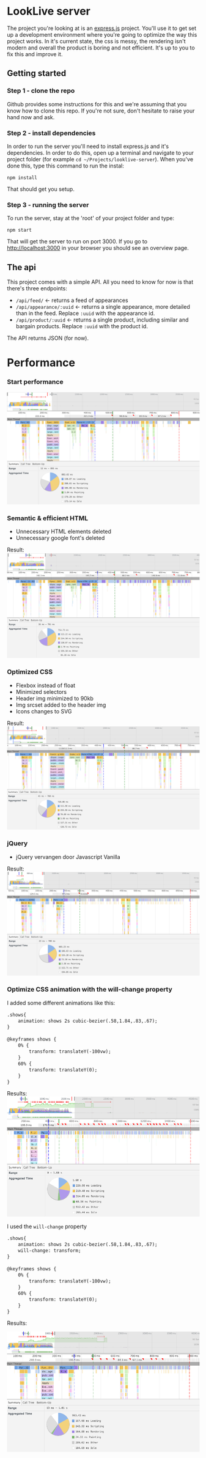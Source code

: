 # LookLive server

The project you're looking at is an [express.js](http://expressjs.com) project. You'll use it to get set up a development environment where you're
going to optimize the way this project works. In it's current state, the css is messy, the rendering isn't modern and
overall the product is boring and not efficient. It's up to you to fix this and improve it.

## Getting started

### Step 1 - clone the repo
Github provides some instructions for this and we're assuming that you know how to clone this repo. If you're not sure,
don't hesitate to raise your hand now and ask.

### Step 2 - install dependencies
In order to run the server you'll need to install express.js and it's dependencies. In order to do this, open up a 
terminal and navigate to your project folder (for example `cd ~/Projects/looklive-server`). When you've done this, type
this command to run the instal:

```
npm install
```

That should get you setup.

### Step 3 - running the server
To run the server, stay at the 'root' of your project folder and type:

```
npm start
```

That will get the server to run on port 3000. If you go to [http://localhost:3000](http://localhost:3000) in your browser
you should see an overview page.

## The api

This project comes with a simple API. All you need to know for now is that there's three endpoints:

* `/api/feed/` <- returns a feed of appearances
* `/api/appearance/:uuid` <- returns a single appearance, more detailed than in the feed. Replace `:uuid` with the 
appearance id.
* `/api/product/:uuid` <- returns a single product, including similar and bargain products. Replace `:uuid` with the 
product id.

The API returns JSON (for now).

# Performance

### Start performance
![start](/readmeImg/Home_0start.png)

### Semantic & efficient HTML 
* Unnecessary HTML elements deleted
* Unnecessary google font's deleted

Result:
![start](/readmeImg/Home_1afterHtml.png)

### Optimized CSS
* Flexbox instead of float
* Minimized selectors
* Header img minimized to 90kb
* Img srcset added to the header img
* Icons changes to SVG

Result:
![start](/readmeImg/Home_2afterCss.png)

### jQuery
* jQuery vervangen door Javascript Vanilla 

Result:
![start](/readmeImg/Home_4afterJquery.png)


### Optimize CSS animation with the will-change property

I added some different animations like this:

```
.shows{
    animation: shows 2s cubic-bezier(.58,1.84,.83,.67);
}

@keyframes shows {
    0% {
        transform: translateY(-100vw);
    }
    60% {
        transform: translateY(0);
    }
}
```
Results:
![transforms](/readmeImg/transform.png)

I used the ``` will-change ``` property

```
.shows{
    animation: shows 2s cubic-bezier(.58,1.84,.83,.67);
    will-change: transform;
}

@keyframes shows {
    0% {
        transform: translateY(-100vw);
    }
    60% {
        transform: translateY(0);
    }
}
```

Results:

![will-change](/readmeImg/transformWillChange.png)


